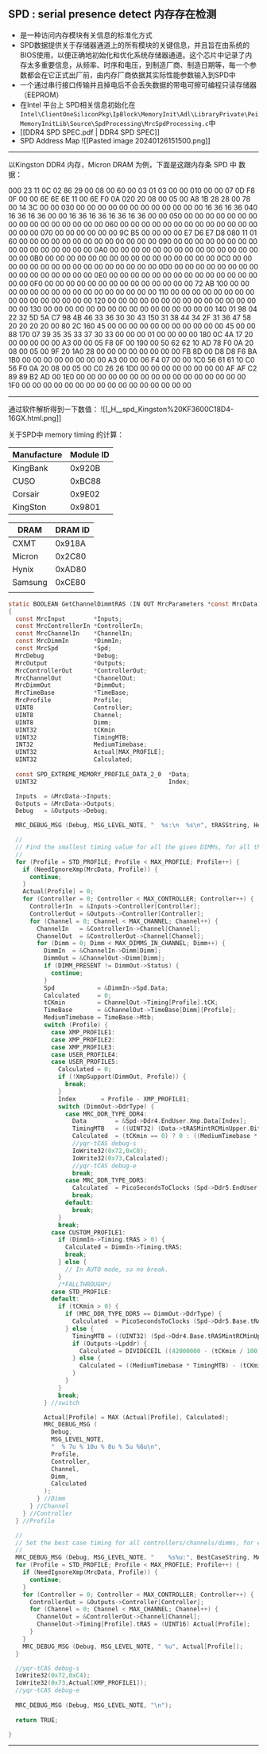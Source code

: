 ## SPD : serial presence detect 内存存在检测
* 是一种访问内存模块有关信息的标准化方式
* SPD数据提供关于存储器通道上的所有模块的关键信息，并且旨在由系统的BIOS使用，以便正确地初始化和优化系统存储器通道。这个芯片中记录了内存太多重要信息，从频率、时序和电压，到制造厂商、制造日期等，每一个参数都会在它正式出厂前，由内存厂商依据其实际性能参数输入到SPD中
* 一个通过串行接口传输并且掉电后不会丢失数据的带电可擦可编程只读存储器（EEPROM）
* 在Intel 平台上 SPD相关信息初始化在`Intel\ClientOneSiliconPkg\IpBlock\MemoryInit\Adl\LibraryPrivate\PeiMemoryInitLib\Source\SpdProcessing\MrcSpdProcessing.c`中
* [[DDR4 SPD SPEC.pdf | DDR4 SPD SPEC]]
* SPD Address Map
 ![[Pasted image 20240126151500.png]]


---
以Kingston DDR4 内存，Micron DRAM 为例，下面是这跟内存条 SPD 中 数据：

000  23 11 0C 02 86 29 00 08 00 60 00 03 01 03 00 00
010  00 00 07 0D F8 0F 00 00 6E 6E 6E 11 00 6E F0 0A
020  20 08 00 05 00 A8 1B 28 28 00 78 00 14 3C 00 00
030  00 00 00 00 00 00 00 00 00 00 00 00 16 36 16 36
040  16 36 16 36 00 00 16 36 16 36 16 36 16 36 00 00
050  00 00 00 00 00 00 00 00 00 00 00 00 00 00 00 00
060  00 00 00 00 00 00 00 00 00 00 00 00 00 00 00 00
070  00 00 00 00 00 00 9C B5 00 00 00 00 E7 D6 E7 D8
080  11 01 60 00 00 00 00 00 00 00 00 00 00 00 00 00
090  00 00 00 00 00 00 00 00 00 00 00 00 00 00 00 00
0A0  00 00 00 00 00 00 00 00 00 00 00 00 00 00 00 00
0B0  00 00 00 00 00 00 00 00 00 00 00 00 00 00 00 00
0C0  00 00 00 00 00 00 00 00 00 00 00 00 00 00 00 00
0D0  00 00 00 00 00 00 00 00 00 00 00 00 00 00 00 00
0E0  00 00 00 00 00 00 00 00 00 00 00 00 00 00 00 00
0F0  00 00 00 00 00 00 00 00 00 00 00 00 00 00 72 AB
100  00 00 00 00 00 00 00 00 00 00 00 00 00 00 00 00
110  00 00 00 00 00 00 00 00 00 00 00 00 00 00 00 00
120  00 00 00 00 00 00 00 00 00 00 00 00 00 00 00 00
130  00 00 00 00 00 00 00 00 00 00 00 00 00 00 00 00
140  01 98 04 22 32 5D 5A C7 98 4B 46 33 36 30 30 43
150  31 38 44 34 2F 31 36 47 58 20 20 20 20 00 80 2C
160  45 00 00 00 00 00 00 00 00 00 00 00 45 00 00 88
170  07 39 35 35 33 37 30 33 00 00 00 01 00 00 00 00
180  0C 4A 17 20 00 00 00 00 00 A3 00 00 05 F8 0F 00
190  00 50 62 62 10 AD 78 F0 0A 20 08 00 05 00 9F 20
1A0  28 00 00 00 00 00 00 00 00 FB 8D 00 D8 D8 F6 BA
1B0  00 00 00 00 00 00 00 00 A3 00 00 06 F4 07 00 00
1C0  56 61 61 10 C0 56 F0 0A 20 08 00 05 00 C0 26 26
1D0  00 00 00 00 00 00 00 00 AF AF C2 89 89 B2 AD 00
1E0  00 00 00 00 00 00 00 00 00 00 00 00 00 00 00 00
1F0  00 00 00 00 00 00 00 00 00 00 00 00 00 00 00 00

---
通过软件解析得到一下数值：
![[_H__spd_Kingston%20KF3600C18D4-16GX.html.png]]

关于SPD中 memory timing 的计算：


| Manufacture | Module ID |
| ---- | ---- |
| KingBank | 0x920B |
| CUSO | 0xBC88 |
| Corsair | 0x9E02 |
| KingSton | 0x9801 |

| DRAM | DRAM ID |
| ---- | ---- |
| CXMT | 0x918A |
| Micron | 0x2C80 |
| Hynix | 0xAD80 |
| Samsung | 0xCE80 |
|  |  |
```C
static BOOLEAN GetChannelDimmtRAS (IN OUT MrcParameters *const MrcData)
{
  const MrcInput        *Inputs;
  const MrcControllerIn *ControllerIn;
  const MrcChannelIn    *ChannelIn;
  const MrcDimmIn       *DimmIn;
  const MrcSpd          *Spd;
  MrcDebug              *Debug;
  MrcOutput             *Outputs;
  MrcControllerOut      *ControllerOut;
  MrcChannelOut         *ChannelOut;
  MrcDimmOut            *DimmOut;
  MrcTimeBase           *TimeBase;
  MrcProfile            Profile;
  UINT8                 Controller;
  UINT8                 Channel;
  UINT8                 Dimm;
  UINT32                tCKmin
  UINT32                TimingMTB;
  INT32                 MediumTimebase;
  UINT32                Actual[MAX_PROFILE];
  UINT32                Calculated;
  
  const SPD_EXTREME_MEMORY_PROFILE_DATA_2_0  *Data;
  UINT32                                     Index;

  Inputs  = &MrcData->Inputs;
  Outputs = &MrcData->Outputs;
  Debug   = &Outputs->Debug;

  MRC_DEBUG_MSG (Debug, MSG_LEVEL_NOTE, "  %s:\n  %s\n", tRASString, HeaderString);

  //
  // Find the smallest timing value for all the given DIMMs, for all the profiles.
  //
  for (Profile = STD_PROFILE; Profile < MAX_PROFILE; Profile++) {
    if (NeedIgnoreXmp(MrcData, Profile)) {
      continue;
    }
    Actual[Profile] = 0;
    for (Controller = 0; Controller < MAX_CONTROLLER; Controller++) {
      ControllerIn  = &Inputs->Controller[Controller];
      ControllerOut = &Outputs->Controller[Controller];
      for (Channel = 0; Channel < MAX_CHANNEL; Channel++) {
        ChannelIn   = &ControllerIn->Channel[Channel];
        ChannelOut  = &ControllerOut->Channel[Channel];
        for (Dimm = 0; Dimm < MAX_DIMMS_IN_CHANNEL; Dimm++) {
          DimmIn  = &ChannelIn->Dimm[Dimm];
          DimmOut = &ChannelOut->Dimm[Dimm];
          if (DIMM_PRESENT != DimmOut->Status) {
            continue;
          }
          Spd            = &DimmIn->Spd.Data;
          Calculated     = 0;
          tCKmin         = ChannelOut->Timing[Profile].tCK;
          TimeBase       = &ChannelOut->TimeBase[Dimm][Profile];
          MediumTimebase = TimeBase->Mtb;
          switch (Profile) {
            case XMP_PROFILE1:
            case XMP_PROFILE2:
            case XMP_PROFILE3:
            case USER_PROFILE4:
            case USER_PROFILE5:
              Calculated = 0;
              if (!XmpSupport(DimmOut, Profile)) {
                break;
              }
              Index       = Profile - XMP_PROFILE1;
              switch (DimmOut->DdrType) {
                case MRC_DDR_TYPE_DDR4:
                  Data        = &Spd->Ddr4.EndUser.Xmp.Data[Index];
                  TimingMTB   = ((UINT32) (Data->tRASMintRCMinUpper.Bits.tRASminUpper) << 8) | (UINT32) (Data->tRASmin.Bits.tRASmin);
                  Calculated  = (tCKmin == 0) ? 0 : ((MediumTimebase * TimingMTB) - (tCKmin / 100) + (tCKmin - 1)) / tCKmin;
                  //yqr-tCAS debug-s
                  IoWrite32(0x72,0xC0);
                  IoWrite32(0x73,Calculated);
                  //yqr-tCAS debug-e
                  break;
                case MRC_DDR_TYPE_DDR5:
                  Calculated  = PicoSecondsToClocks (Spd->Ddr5.EndUser.Xmp.Data[Index].tRASmin.Bits.tRASmin, tCKmin);
                  break;
                default:
                  break;
              }
              break;
            case CUSTOM_PROFILE1:
              if (DimmIn->Timing.tRAS > 0) {
                Calculated = DimmIn->Timing.tRAS;
                break;
              } else {
                // In AUTO mode, so no break.
              }
              /*FALLTHROUGH*/
            case STD_PROFILE:
            default:
              if (tCKmin > 0) {
                if (MRC_DDR_TYPE_DDR5 == DimmOut->DdrType) {
                  Calculated  = PicoSecondsToClocks (Spd->Ddr5.Base.tRASmin.Bits.tRASmin, tCKmin);
                } else {
                  TimingMTB = ((UINT32) (Spd->Ddr4.Base.tRASMintRCMinUpper.Bits.tRASminUpper) << 8) | (UINT32) (Spd->Ddr4.Base.tRASmin.Bits.tRASmin);
                  if (Outputs->Lpddr) {
                    Calculated = DIVIDECEIL ((42000000 - (tCKmin / 100)), tCKmin); // 42ns
                  } else {
                    Calculated = ((MediumTimebase * TimingMTB) - (tCKmin / 100) + (tCKmin - 1)) / tCKmin;
                  }
                }
              }
              break;
          } //switch

          Actual[Profile] = MAX (Actual[Profile], Calculated);
          MRC_DEBUG_MSG (
            Debug,
            MSG_LEVEL_NOTE,
            "  % 7u % 10u % 8u % 5u %6u\n",
            Profile,
            Controller,
            Channel,
            Dimm,
            Calculated
          );
        } //Dimm
      } //Channel
    } //Controller
  } //Profile

  //
  // Set the best case timing for all controllers/channels/dimms, for each profile.
  //
  MRC_DEBUG_MSG (Debug, MSG_LEVEL_NOTE, "    %s%u:", BestCaseString, MAX_PROFILE - 1);
  for (Profile = STD_PROFILE; Profile < MAX_PROFILE; Profile++) {
    if (NeedIgnoreXmp(MrcData, Profile)) {
      continue;
    }
    for (Controller = 0; Controller < MAX_CONTROLLER; Controller++) {
      ControllerOut = &Outputs->Controller[Controller];
      for (Channel = 0; Channel < MAX_CHANNEL; Channel++) {
        ChannelOut = &ControllerOut->Channel[Channel];
        ChannelOut->Timing[Profile].tRAS = (UINT16) Actual[Profile];
      }
    }
    MRC_DEBUG_MSG (Debug, MSG_LEVEL_NOTE, " %u", Actual[Profile]);
  }

  //yqr-tCAS debug-s
  IoWrite32(0x72,0xC4);
  IoWrite32(0x73,Actual[XMP_PROFILE1]);
  //yqr-tCAS debug-e
  
  MRC_DEBUG_MSG (Debug, MSG_LEVEL_NOTE, "\n");
  
  return TRUE;

}
```

---
